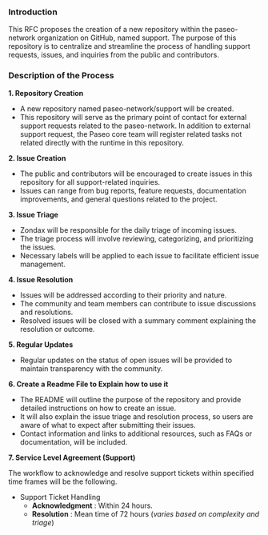 ### Introduction
This RFC proposes the creation of a new repository within the paseo-network organization on GitHub, named support. The purpose of this repository is to centralize and streamline the process of handling support requests, issues, and inquiries from the public and contributors.

### Description of the Process
**1. Repository Creation**

- A new repository named paseo-network/support will be created.
- This repository will serve as the primary point of contact for external support requests related to the paseo-network. In addition to external support request,  the Paseo core team will register related tasks not related directly with the runtime in this repository. 

**2. Issue Creation**

- The public and contributors will be encouraged to create issues in this repository for all support-related inquiries.
- Issues can range from bug reports, feature requests, documentation improvements, and general questions related to the project.

**3. Issue Triage**

- Zondax will be responsible for the daily triage of incoming issues.
- The triage process will involve reviewing, categorizing, and prioritizing the issues.
- Necessary labels will be applied to each issue to facilitate efficient issue management.

**4. Issue Resolution**

- Issues will be addressed according to their priority and nature.
- The community and team members can contribute to issue discussions and resolutions.
- Resolved issues will be closed with a summary comment explaining the resolution or outcome.

**5. Regular Updates**

- Regular updates on the status of open issues will be provided to maintain transparency with the community.

**6. Create a Readme File to Explain how to use it**

- The README will outline the purpose of the repository and provide detailed instructions on how to create an issue.
- It will also explain the issue triage and resolution process, so users are aware of what to expect after submitting their issues.
- Contact information and links to additional resources, such as FAQs or documentation, will be included.

**7. Service Level Agreement (Support)**

The workflow to acknowledge and resolve support tickets within specified time frames will be the following.

- Support Ticket Handling
  - **Acknowledgment** : Within 24 hours.
  - **Resolution** : Mean time of 72 hours (_varies based on complexity and triage_)
